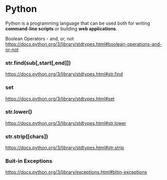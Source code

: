 # Python

Python is a programming language that can be used both for writing **command-line scripts** or building **web applications**.

Boolean Operators - and, or, not
https://docs.python.org/3/library/stdtypes.html#boolean-operations-and-or-not

### str.find(sub[,start[,end]])
https://docs.python.org/3/library/stdtypes.html#str.find

### set
https://docs.python.org/3/library/stdtypes.html#set

### str.lower()
https://docs.python.org/3/library/stdtypes.html#str.lower

### str.strip([chars])
https://docs.python.org/3/library/stdtypes.html#str.strip


### Buit-in Exceptions
https://docs.python.org/3/library/exceptions.html#bltin-exceptions

